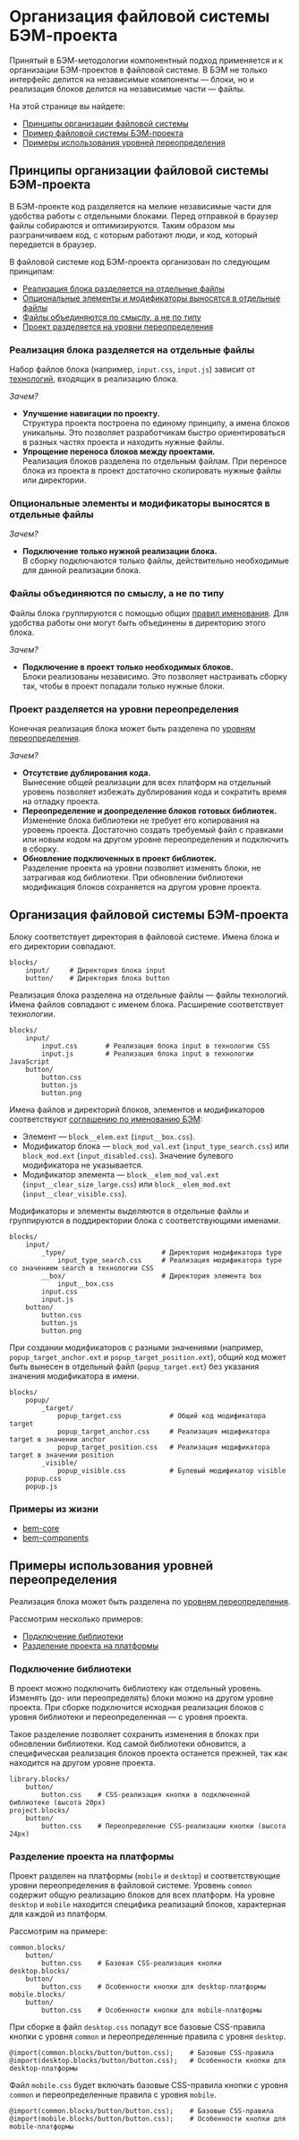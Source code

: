 # Организация файловой системы БЭМ-проекта

Принятый в БЭМ-методологии компонентный подход применяется и к организации БЭМ-проектов в файловой системе. В БЭМ не только интерфейс делится на независимые компоненты — блоки, но и реализация блоков делится на независимые части — файлы.

На этой странице вы найдете:

* [Принципы организации файловой системы](#principles)
* [Пример файловой системы БЭМ-проекта](#bem-file-system)
* [Примеры использования уровней переопределения](#level)

<a name="principles"></a>
## Принципы организации файловой системы БЭМ-проекта

В БЭМ-проекте код разделяется на мелкие независимые части для удобства работы с отдельными блоками. Перед отправкой в браузер файлы собираются и оптимизируются. Таким образом мы разграничиваем код, с которым работают люди, и код, который передается в браузер.

В файловой системе код БЭМ-проекта организован по следующим принципам:

* [Реализация блока разделяется на отдельные файлы](#tech-files)
* [Опциональные элементы и модификаторы выносятся в отдельные файлы](#optional)
* [Файлы объединяются по смыслу, а не по типу](#comb)
* [Проект разделяется на уровни переопределения](#project-levels)

<a name="tech-files"></a>
### Реализация блока разделяется на отдельные файлы

Набор файлов блока (например, `input.css`, `input.js`) зависит от [технологий](../definitions/definitions.ru.md#techs), входящих в реализацию блока.

*Зачем?*

* **Улучшение навигации по проекту.**<br>
Структура проекта построена по единому принципу, а имена блоков уникальны. Это позволяет разработчикам быстро ориентироваться в разных частях проекта и находить нужные файлы.
* **Упрощение переноса блоков между проектами.**<br>
Реализация блоков разделена по отдельным файлам. При переносе блока из проекта в проект достаточно скопировать нужные файлы или директории.

<a name="optional"></a>
### Опциональные элементы и модификаторы выносятся в отдельные файлы

*Зачем?*

* **Подключение только нужной реализации блока.**<br>
В сборку подключаются только файлы, действительно необходимые для данной реализации блока.

<a name="comb"></a>
### Файлы объединяются по смыслу, а не по типу

Файлы блока группируются с помощью общих [правил именования](../naming/naming.ru.md). Для удобства работы они могут быть объединены в директорию этого блока.

*Зачем?*

* **Подключение в проект только необходимых блоков.**<br>
Блоки реализованы независимо. Это позволяет настраивать сборку так, чтобы в проект попадали только нужные блоки.

<a name="project-levels"></a>
### Проект разделяется на уровни переопределения

Конечная реализация блока может быть разделена по [уровням переопределения](#level).

*Зачем?*

* **Отсутствие дублирования кода.**<br>
Вынесение общей реализации для всех платформ на отдельный уровень позволяет избежать дублирования кода и сократить время на отладку проекта.
* **Переопределение и доопределение блоков готовых библиотек.**<br>
Изменение блока библиотеки не требует его копирования на уровень проекта. Достаточно создать требуемый файл с правками или новым кодом на другом уровне переопределения и подключить в сборку.<br>
* **Обновление подключенных в проект библиотек.**<br>
Разделение проекта на уровни позволяет изменять блоки, не затрагивая код библиотеки. При обновлении библиотеки модификация блоков сохраняется на другом уровне проекта.

<a name="bem-file-system"></a>
## Организация файловой системы БЭМ-проекта

Блоку соответствует директория в файловой системе. Имена блока и его директории совпадают.

```
blocks/
    input/     # Директория блока input
    button/    # Директория блока button
```

Реализация блока разделена на отдельные файлы — файлы технологий. Имена файлов совпадают с именем блока. Расширение соответствует технологии.

```
blocks/
    input/
        input.css       # Реализация блока input в технологии CSS
        input.js        # Реализация блока input в технологии JavaScript
    button/
        button.css
        button.js
        button.png
```

Имена файлов и директорий блоков, элементов и модификаторов соответствуют [соглашению по именованию БЭМ](../naming/naming.ru.md):

* Элемент — `block__elem.ext` (`input__box.css`).
* Модификатор блока — `block_mod_val.ext` (`input_type_search.css`) или `block_mod.ext` (`input_disabled.css`). Значение булевого модификатора не указывается.
* Модификатор элемента — `block__elem_mod_val.ext` (`input__clear_size_large.css`) или `block__elem_mod.ext` (`input__clear_visible.css`).


Модификаторы и элементы выделяются в отдельные файлы и группируются в поддиректории блока с соответствующими именами.

```
blocks/
    input/
        _type/                        # Директория модификатора type
            input_type_search.css     # Реализация модификатора type со значением search в технологии CSS
        __box/                        # Директория элемента box
            input__box.css
        input.css
        input.js
    button/
        button.css
        button.js
        button.png
```

При создании модификаторов с разными значениями (например, `popup_target_anchor.ext` и `popup_target_position.ext`), общий код может быть вынесен в отдельный файл (`popup_target.ext`) без указания значения модификатора в имени.

```
blocks/
    popup/
        _target/
            popup_target.css            # Общий код модификатора target
            popup_target_anchor.css     # Реализация модификатора target в значении anchor
            popup_target_position.css   # Реализация модификатора target в значении position
        _visible/
            popup_visible.css           # Булевый модификатор visible
    popup.css
    popup.js
```

<a name="examples"></a>
### Примеры из жизни

* [bem-core](https://github.com/bem/bem-core/tree/v2/common.blocks/page)
* [bem-components](https://github.com/bem/bem-components/tree/v2/common.blocks/button)

<a name="level"></a>
## Примеры использования уровней переопределения

Реализация блока может быть разделена по [уровням переопределения](../definitions/definitions.ru.md#level).

Рассмотрим несколько примеров:

* [Подключение библиотеки](#lib-level)
* [Разделение проекта на платформы](#platform-level)

<a name="lib-level"></a>
### Подключение библиотеки

В проект можно подключить библиотеку как отдельный уровень. Изменять (до- или переопределять) блоки можно на другом уровне проекта. При сборке подключится исходная реализация блоков с уровня библиотеки и переопределенная — с уровня проекта.

Такое разделение позволяет сохранить изменения в блоках при обновлении библиотеки. Код самой библиотеки обновится, а специфическая реализация блоков проекта останется прежней, так как находится на другом уровне проекта.

```
library.blocks/
    button/
        button.css    # CSS-реализация кнопки в подключенной библиотеке (высота 20px)
project.blocks/
    button/
        button.css    # Переопределение CSS-реализации кнопки (высота 24px)
```

<a name="platform-level"></a>
### Разделение проекта на платформы

Проект разделен на платформы (`mobile` и `desktop`) и соответствующие уровни переопределения в файловой системе. Уровень `common` содержит общую реализацию блоков для всех платформ. На уровне `desktop` и `mobile` находится специфика реализаций блоков, характерная для каждой из платформ.

Рассмотрим на примере:

```
common.blocks/
    button/
        button.css    # Базовая CSS-реализация кнопки
desktop.blocks/
    button/
        button.css    # Особенности кнопки для desktop-платформы
mobile.blocks/
    button/
        button.css    # Особенности кнопки для mobile-платформы
```

При сборке в файл `desktop.css` попадут все базовые CSS-правила кнопки с уровня `common` и переопределенные правила с уровня `desktop`.

```
@import(common.blocks/button/button.css);    # Базовые CSS-правила
@import(desktop.blocks/button/button.css);   # Особенности кнопки для desktop-платформы
```

Файл `mobile.css` будет включать базовые CSS-правила кнопки с уровня `common` и переопределенные правила с уровня `mobile`.

```
@import(common.blocks/button/button.css);    # Базовые CSS-правила
@import(mobile.blocks/button/button.css);    # Особенности кнопки для mobile-платформы
```
